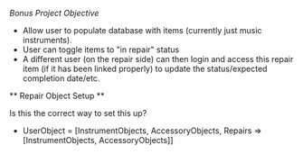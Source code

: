 *Bonus Project Objective*

- Allow user to populate database with items (currently just music instruments).
- User can toggle items to "in repair" status
- A different user (on the repair side) can then login and access this repair item (if it has been linked properly) to update the status/expected completion date/etc.



** Repair Object Setup **

Is this the correct way to set this up?
 - UserObject = [InstrumentObjects, AccessoryObjects, Repairs => [InstrumentObjects, AccessoryObjects]]
